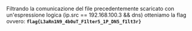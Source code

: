 Filtrando la comunicazione del file precedentemente scaricato con un'espressione logica (ip.src == 192.168.100.3 && dns) otteniamo la flag ovvero: <code>**flag{L3aRn1N9_4b0uT_F1lter5_1P_DN5_f1lt3r}**</code>
